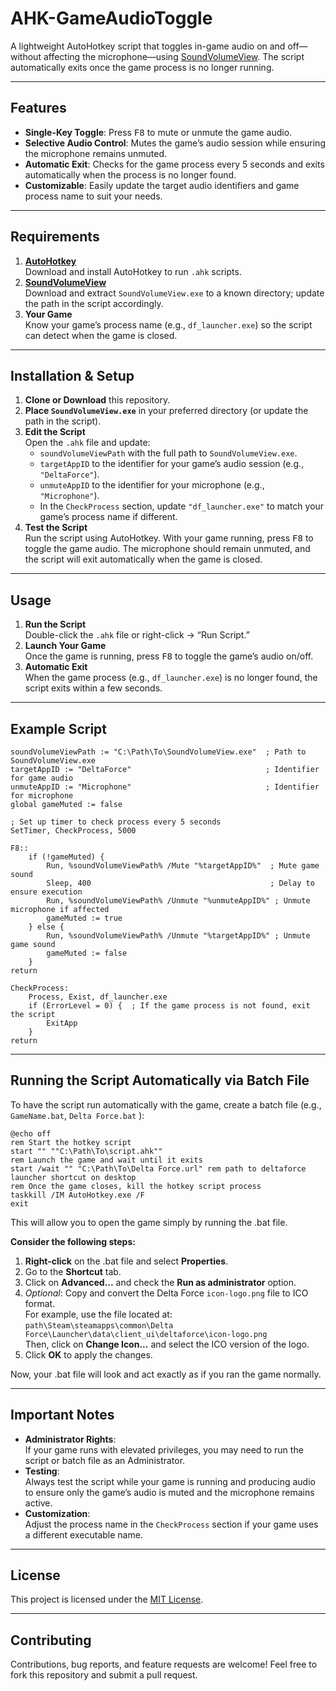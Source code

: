 # AHK-GameAudioToggle

A lightweight AutoHotkey script that toggles in-game audio on and off—without affecting the microphone—using [SoundVolumeView](https://www.nirsoft.net/utils/soundvolumeview.html). The script automatically exits once the game process is no longer running.

--- 

## Features
- **Single-Key Toggle**: Press <kbd>F8</kbd> to mute or unmute the game audio.
- **Selective Audio Control**: Mutes the game’s audio session while ensuring the microphone remains unmuted.
- **Automatic Exit**: Checks for the game process every 5 seconds and exits automatically when the process is no longer found.
- **Customizable**: Easily update the target audio identifiers and game process name to suit your needs.

---

## Requirements
1. **[AutoHotkey](https://www.autohotkey.com/)**  
   Download and install AutoHotkey to run `.ahk` scripts.
2. **[SoundVolumeView](https://www.nirsoft.net/utils/soundvolumeview.html)**  
   Download and extract `SoundVolumeView.exe` to a known directory; update the path in the script accordingly.
3. **Your Game**  
   Know your game’s process name (e.g., `df_launcher.exe`) so the script can detect when the game is closed.

---

## Installation & Setup
1. **Clone or Download** this repository.
2. **Place `SoundVolumeView.exe`** in your preferred directory (or update the path in the script).
3. **Edit the Script**  
   Open the `.ahk` file and update:
   - `soundVolumeViewPath` with the full path to `SoundVolumeView.exe`.
   - `targetAppID` to the identifier for your game’s audio session (e.g., `"DeltaForce"`).
   - `unmuteAppID` to the identifier for your microphone (e.g., `"Microphone"`).
   - In the `CheckProcess` section, update `"df_launcher.exe"` to match your game’s process name if different.
4. **Test the Script**  
   Run the script using AutoHotkey. With your game running, press <kbd>F8</kbd> to toggle the game audio. The microphone should remain unmuted, and the script will exit automatically when the game is closed.

---

## Usage
1. **Run the Script**  
   Double-click the `.ahk` file or right-click → “Run Script.”
2. **Launch Your Game**  
   Once the game is running, press <kbd>F8</kbd> to toggle the game’s audio on/off.
3. **Automatic Exit**  
   When the game process (e.g., `df_launcher.exe`) is no longer found, the script exits within a few seconds.

---

## Example Script

```ahk
soundVolumeViewPath := "C:\Path\To\SoundVolumeView.exe"  ; Path to SoundVolumeView.exe
targetAppID := "DeltaForce"                              ; Identifier for game audio
unmuteAppID := "Microphone"                              ; Identifier for microphone
global gameMuted := false

; Set up timer to check process every 5 seconds
SetTimer, CheckProcess, 5000

F8::
    if (!gameMuted) {
        Run, %soundVolumeViewPath% /Mute "%targetAppID%"  ; Mute game sound
        Sleep, 400                                        ; Delay to ensure execution
        Run, %soundVolumeViewPath% /Unmute "%unmuteAppID%" ; Unmute microphone if affected
        gameMuted := true
    } else {
        Run, %soundVolumeViewPath% /Unmute "%targetAppID%" ; Unmute game sound
        gameMuted := false
    }
return

CheckProcess:
    Process, Exist, df_launcher.exe
    if (ErrorLevel = 0) {  ; If the game process is not found, exit the script
        ExitApp
    }
return
```

---

## Running the Script Automatically via Batch File

To have the script run automatically with the game, create a batch file (e.g., `GameName.bat`, `Delta Force.bat` ):

```batch
@echo off
rem Start the hotkey script
start "" ""C:\Path\To\script.ahk""
rem Launch the game and wait until it exits
start /wait "" "C:\Path\To\Delta Force.url" rem path to deltaforce launcher shortcut on desktop
rem Once the game closes, kill the hotkey script process
taskkill /IM AutoHotkey.exe /F
exit
```

This will allow you to open the game simply by running the .bat file.

**Consider the following steps:**

1. **Right-click** on the .bat file and select **Properties**.
2. Go to the **Shortcut** tab.
3. Click on **Advanced...** and check the **Run as administrator** option.
4. *Optional*: Copy and convert the Delta Force `icon-logo.png` file to ICO format.  
   For example, use the file located at:  
   `path\Steam\steamapps\common\Delta Force\Launcher\data\client_ui\deltaforce\icon-logo.png`  
   Then, click on **Change Icon...** and select the ICO version of the logo.
5. Click **OK** to apply the changes.

Now, your .bat file will look and act exactly as if you ran the game normally.

---

## Important Notes
- **Administrator Rights**:  
  If your game runs with elevated privileges, you may need to run the script or batch file as an Administrator.
- **Testing**:  
  Always test the script while your game is running and producing audio to ensure only the game’s audio is muted and the microphone remains active.
- **Customization**:  
  Adjust the process name in the `CheckProcess` section if your game uses a different executable name.

---

## License
This project is licensed under the [MIT License](LICENSE).

---

## Contributing
Contributions, bug reports, and feature requests are welcome! Feel free to fork this repository and submit a pull request.
